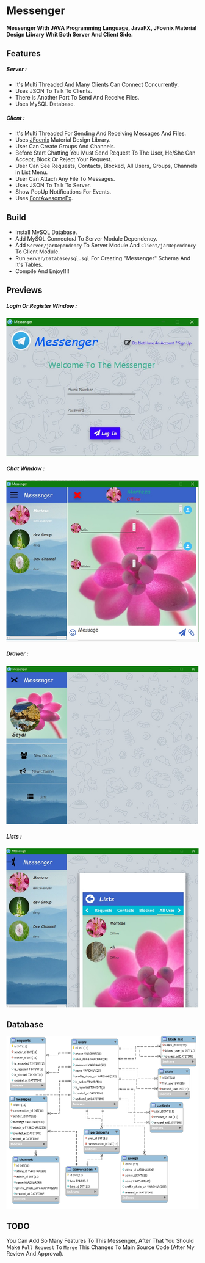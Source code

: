# Messenger

#### Messenger With JAVA Programming Language, JavaFX, JFoenix Material Design Library Whit Both Server And Client Side.

## Features

##### Server :

* It's Multi Threaded And Many Clients Can Connect Concurrently.
* Uses JSON To Talk To Clients.
* There is Another Port To Send And Receive Files.
* Uses MySQL Database.

##### Client :

* It's Multi Threaded For Sending And Receiving Messages And Files.
* Uses [JFoenix](https://github.com/jfoenixadmin/JFoenix) Material Design Library.
* User Can Create Groups And Channels.
* Before Start Chatting You Must Send Request To The User, He/She Can Accept, Block Or Reject Your Request.
* User Can See Requests, Contacts, Blocked, All Users, Groups, Channels in List Menu.
* User Can Attach Any File To Messages.
* Uses JSON To Talk To Server.
* Show PopUp Notifications For Events.
* Uses [FontAwesomeFx](https://github.com/jerady/fontawesomefx-glyphsbrowser).

## Build

* Install MySQL Database.
* Add MySQL ConnectorJ To Server Module Dependency.
* Add `Server/jarDependency` To Server Module And `Client/jarDependency` To Client Module.
* Run `Server/Database/sql.sql` For Creating "Messenger" Schema And It's Tables.
* Compile And Enjoy!!!!

## Previews

##### Login Or Register Window :
![Log In Pic](./Previews/0.jpg)

##### Chat Window :
![Main Pic](./Previews/1.jpg)

##### Drawer :
![Drawer Pic](./Previews/2.jpg)

##### Lists : 
![Lists Pic](./Previews/3.jpg)


## Database
![Lists Pic](./Server/Database/sql.png)

## TODO

You Can Add So Many Features To This Messenger, After That You Should Make `Pull Request` To `Merge` This Changes To Main Source Code (After My Review And Approval). 